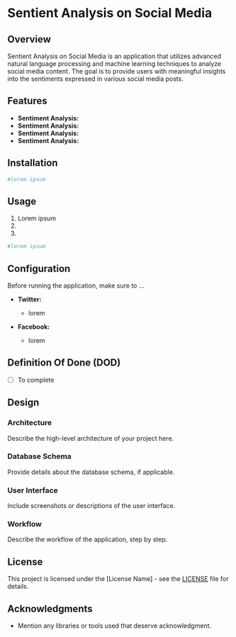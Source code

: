 # Sentient Analysis on Social Media


## Overview

Sentient Analysis on Social Media is an application that utilizes advanced natural language processing and machine learning techniques to analyze social media content. The goal is to provide users with meaningful insights into the sentiments expressed in various social media posts.

## Features

- **Sentiment Analysis:**
- **Sentiment Analysis:**
- **Sentiment Analysis:**
- **Sentiment Analysis:**


## Installation

```bash
#lorem ipsum
```

## Usage

1. Lorem ipsum
2. 
3. 

```bash
#lorem ipsum
```

## Configuration

Before running the application, make sure to ...

- **Twitter:**
  - lorem

- **Facebook:**
  - lorem

## Definition Of Done (DOD)

- [ ] To complete

## Design

### Architecture

Describe the high-level architecture of your project here.

### Database Schema

Provide details about the database schema, if applicable.

### User Interface

Include screenshots or descriptions of the user interface.

### Workflow

Describe the workflow of the application, step by step.

## License

This project is licensed under the [License Name] - see the [LICENSE](LICENSE) file for details.

## Acknowledgments

- Mention any libraries or tools used that deserve acknowledgment.


